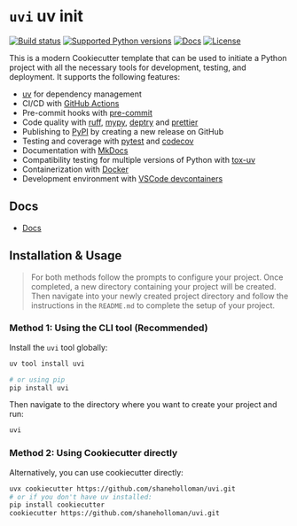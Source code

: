 # `uvi` uv init

[![Build status](https://img.shields.io/github/actions/workflow/status/shaneholloman/uvi/main.yml?branch=main)](https://github.com/shaneholloman/uvi/actions/workflows/main.yml?query=branch%3Amain)
[![Supported Python versions](https://img.shields.io/badge/python-3.10_%7C_3.11_%7C_3.12_%7C_3.13-blue?labelColor=grey&color=blue)](https://github.com/shaneholloman/uvi/blob/main/pyproject.toml)
[![Docs](https://img.shields.io/badge/docs-gh--pages-blue)](https://shaneholloman.github.io/uvi/)
[![License](https://img.shields.io/github/license/shaneholloman/uvi)](https://img.shields.io/github/license/shaneholloman/uvi)

This is a modern Cookiecutter template that can be used to initiate a Python project with all the necessary tools for development, testing, and deployment. It supports the following features:

- [uv](https://docs.astral.sh/uv/) for dependency management
- CI/CD with [GitHub Actions](https://github.com/features/actions)
- Pre-commit hooks with [pre-commit](https://pre-commit.com/)
- Code quality with [ruff](https://github.com/charliermarsh/ruff), [mypy](https://mypy.readthedocs.io/en/stable/), [deptry](https://github.com/shaneholloman/deptry/) and [prettier](https://prettier.io/)
- Publishing to [PyPI](https://pypi.org) by creating a new release on GitHub
- Testing and coverage with [pytest](https://docs.pytest.org/en/7.1.x/) and [codecov](https://about.codecov.io/)
- Documentation with [MkDocs](https://www.mkdocs.org/)
- Compatibility testing for multiple versions of Python with [tox-uv](https://github.com/tox-dev/tox-uv)
- Containerization with [Docker](https://www.docker.com/)
- Development environment with [VSCode devcontainers](https://code.visualstudio.com/docs/devcontainers/containers)

## Docs

- [Docs](https://shaneholloman.github.io/uvi/)

## Installation & Usage

> For both methods follow the prompts to configure your project. Once completed, a new directory containing your project will be created. Then navigate into your newly created project directory and follow the instructions in the `README.md` to complete the setup of your project.

### Method 1: Using the CLI tool (Recommended)

Install the `uvi` tool globally:

```bash
uv tool install uvi
```

```bash
# or using pip
pip install uvi
```

Then navigate to the directory where you want to create your project and run:

```bash
uvi
```

### Method 2: Using Cookiecutter directly

Alternatively, you can use cookiecutter directly:

```bash
uvx cookiecutter https://github.com/shaneholloman/uvi.git
# or if you don't have uv installed:
pip install cookiecutter
cookiecutter https://github.com/shaneholloman/uvi.git
```
